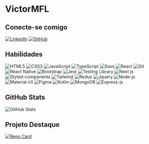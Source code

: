# VictorMFL

## Conecte-se comigo
[![LinkedIn](https://img.shields.io/badge/LinkedIn-000?style=for-the-badge&logo=linkedin&logoColor=0E76A8)](https://www.linkedin.com/in/victor-manoel-de-freitas-laurentino-ba81ab22a/)
[![GitHub](https://img.shields.io/badge/github-000?style=for-the-badge&logo=github&logoColor=0E76A8)](https://github.com/victormfl)

## Habilidades
![HTML5](https://img.shields.io/badge/HTML5-000?style=for-the-badge&logo=html5)
![CSS3](https://img.shields.io/badge/CSS3-000?style=for-the-badge&logo=css3&logoColor=264CE4)
![JavaScript](https://img.shields.io/badge/JavaScript-000?style=for-the-badge&logo=javascript)
![TypeScript](https://img.shields.io/badge/TypeScript-000?style=for-the-badge&logo=typescript)
![Sass](https://img.shields.io/badge/Sass-000?style=for-the-badge&logo=sass)
![React](https://img.shields.io/badge/React-000?style=for-the-badge&logo=react)
![Git](https://img.shields.io/badge/Git-000?style=for-the-badge&logo=git)
![React Native](https://img.shields.io/badge/React_Native-000?style=for-the-badge&logo=react)
![Bootstrap](https://img.shields.io/badge/Bootstrap-000?style=for-the-badge&logo=bootstrap)
![Jest](https://img.shields.io/badge/Jest-000?style=for-the-badge&logo=jest)
![Testing Library](https://img.shields.io/badge/Testing_Library-000?style=for-the-badge&logo=testing-library)
![Next js](https://img.shields.io/badge/Next_JS-000?style=for-the-badge&logo=next-js)
![Styled-components](https://img.shields.io/badge/Styled_components-000?style=for-the-badge&logo=styled-components)
![Tailwind](https://img.shields.io/badge/Tailwind-000?style=for-the-badge&logo=tailwind-css)
![Redux](https://img.shields.io/badge/Redux-000?style=for-the-badge&logo=redux)
![Jquery](https://img.shields.io/badge/Jquery-000?style=for-the-badge&logo=jquery)
![Node-js](https://img.shields.io/badge/Node_js-000?style=for-the-badge&logo=node)
![Material-UI](https://img.shields.io/badge/Material_UI-000?style=for-the-badge&logo=material-ui)
![Figma](https://img.shields.io/badge/Figma-000?style=for-the-badge&logo=figma)
![Kotlin](https://img.shields.io/badge/Kotlin-000?style=for-the-badge&logo=kotlin)
![MongoDB](https://img.shields.io/badge/MongoDB-000?style=for-the-badge&logo=mongo-db)
![Express-js](https://img.shields.io/badge/Express_js-000?style=for-the-badge&logo=express)

## GitHub Stats
![GitHub Stats](https://github-readme-stats.vercel.app/api?username=VictorMFL&theme=transparent&bg_color=000&border_color=30A3DC&show_icons=true&icon_color=30A3DC&title_color=E94D5F&text_color=FFF)

## Projeto Destaque
[![Repo Card](https://github-readme-stats.vercel.app/api/pin/?username=VictorMFL&repo=API_Poke&bg_color=000&border_color=30A3DC&show_icons=true&icon_color=30A3DC&title_color=E94D5F&text_color=FFF)](https://github.com/VictorMFL/API_Poke)
